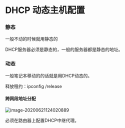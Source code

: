 # DHCP 动态主机配置

### 静态

一般不动的时候就用静态的

DHCP服务器必须是静态的，一般的服务器都是静态的地址。

### 动态

一般笔记本移动的的话就是用DHCP动态的。



释放租约：ipconfig /release

#### 跨网段地址分配



![image-20200621124020889](C:\Users\20924\AppData\Roaming\Typora\typora-user-images\image-20200621124020889.png)

必须在路由器上配置DHCP中继代理。



